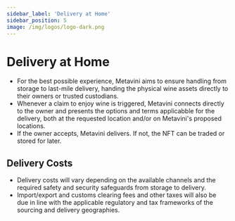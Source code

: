 ```yaml
---
sidebar_label: 'Delivery at Home'
sidebar_position: 5
image: /img/logos/logo-dark.png
---
```


# Delivery at Home

- For the best possible experience, Metavini aims to ensure handling from storage to last-mile delivery, handing the physical wine assets directly to their owners or trusted custodians.
- Whenever a claim to enjoy wine is triggered, Metavini connects directly to the owner and presents the options and terms applicabble for the delivery, both at the requested location and/or on Metavini's proposed locations.
- If the owner accepts, Metavini delivers. If not, the NFT can be traded or stored for later.

## Delivery Costs

- Delivery costs will vary depending on the available channels and the required safety and security safeguards from storage to delivery.
- Import/export and customs clearing fees and other taxes will also be due in line with the applicable regulatory and tax frameworks of the sourcing and delivery geographies.

